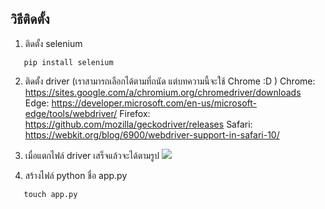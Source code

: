 ## วิธีติดตั้ง
1. ติดตั้ง selenium
  ```shell
     pip install selenium
```
2. ติดตั้ง driver (เราสามารถเลือกได้ตามที่ถนัด แต่บทความนี้จะใช้ Chrome :D )
Chrome:	https://sites.google.com/a/chromium.org/chromedriver/downloads
Edge:	https://developer.microsoft.com/en-us/microsoft-edge/tools/webdriver/
Firefox:	https://github.com/mozilla/geckodriver/releases
Safari:	https://webkit.org/blog/6900/webdriver-support-in-safari-10/

3. เมื่อแตกไฟล์ driver เสร็จแล้วจะได้ตามรูป
[![](https://imgur.com/jXEhjHO)](https://imgur.com/jXEhjHO)

4. สร้างไฟล์ python ชื่อ app.py
  ```shell
     touch app.py
```
